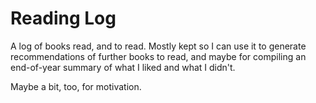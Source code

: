 # Reading Log

A log of books read, and to read. Mostly kept so I can use it to generate recommendations of further books to read, and maybe for compiling an end-of-year summary of what I liked and what I didn't.

Maybe a bit, too, for motivation.
